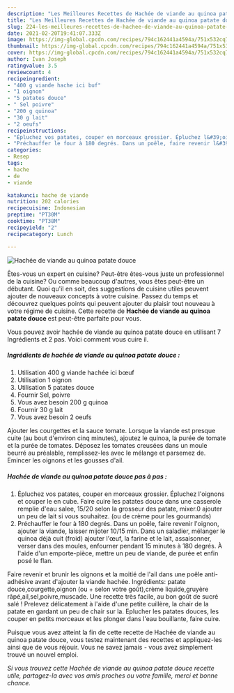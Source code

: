 ```yaml
---
description: "Les Meilleures Recettes de Hachée de viande au quinoa patate douce"
title: "Les Meilleures Recettes de Hachée de viande au quinoa patate douce"
slug: 224-les-meilleures-recettes-de-hachee-de-viande-au-quinoa-patate-douce
date: 2021-02-20T19:41:07.333Z
image: https://img-global.cpcdn.com/recipes/794c162441a4594a/751x532cq70/hachee-de-viande-au-quinoa-patate-douce-photo-principale-de-la-recette.jpg
thumbnail: https://img-global.cpcdn.com/recipes/794c162441a4594a/751x532cq70/hachee-de-viande-au-quinoa-patate-douce-photo-principale-de-la-recette.jpg
cover: https://img-global.cpcdn.com/recipes/794c162441a4594a/751x532cq70/hachee-de-viande-au-quinoa-patate-douce-photo-principale-de-la-recette.jpg
author: Ivan Joseph
ratingvalue: 3.5
reviewcount: 4
recipeingredient:
- "400 g viande hache ici buf"
- "1 oignon"
- "5 patates douce"
- " Sel poivre"
- "200 g quinoa"
- "30 g lait"
- "2 oeufs"
recipeinstructions:
- "Épluchez vos patates, couper en morceaux grossier. Épluchez l&#39;oignons et couper le en cube. Faire cuire les patates douce dans une casserole remplie d&#39;eau salee, 15/20 selon la grosseur des patate, mixer.0 ajouter un peu de lait si vous souhaitez. (ou de crème pour les gourmands)"
- "Préchauffer le four à 180 degrés. Dans un poêle, faire revenir l&#39;oignon, ajouter la viande, laisser mijoter 10/15 min. Dans un saladier, mélanger le quinoa déjà cuit (froid) ajouter l&#39;œuf, la farine et le lait, assaisonner, verser dans des moules, enfourner pendant 15 minutes à 180 degrés. À l&#39;aide d&#39;un emporte-pièce, mettre un peu de viande, de purée et enfin posé le flan."
categories:
- Resep
tags:
- hache
- de
- viande

katakunci: hache de viande 
nutrition: 202 calories
recipecuisine: Indonesian
preptime: "PT30M"
cooktime: "PT38M"
recipeyield: "2"
recipecategory: Lunch

---
```



![Hachée de viande au quinoa patate douce](https://img-global.cpcdn.com/recipes/794c162441a4594a/751x532cq70/hachee-de-viande-au-quinoa-patate-douce-photo-principale-de-la-recette.jpg)

Êtes-vous un expert en cuisine? Peut-être êtes-vous juste un professionnel de la cuisine? Ou comme beaucoup d'autres, vous êtes peut-être un débutant. Quoi qu'il en soit, des suggestions de cuisine utiles peuvent ajouter de nouveaux concepts à votre cuisine. Passez du temps et découvrez quelques points qui peuvent ajouter du plaisir tout nouveau à votre régime de cuisine. Cette recette de <strong> Hachée de viande au quinoa patate douce </strong> est peut-être parfaite pour vous.

<!--inarticleads1-->

Vous pouvez avoir hachée de viande au quinoa patate douce en utilisant 7 Ingrédients et 2 pas. Voici comment vous cuire il.

##### Ingrédients de hachée de viande au quinoa patate douce :

1. Utilisation 400 g viande hachée ici bœuf
1. Utilisation 1 oignon
1. Utilisation 5 patates douce
1. Fournir  Sel, poivre
1. Vous avez besoin 200 g quinoa
1. Fournir 30 g lait
1. Vous avez besoin 2 oeufs


Ajouter les courgettes et la sauce tomate. Lorsque la viande est presque cuite (au bout d&#39;environ cinq minutes), ajoutez le quinoa, la purée de tomate et la purée de tomates. Déposez les tomates creusées dans un moule beurré au préalable, remplissez-les avec le mélange et parsemez de. Emincer les oignons et les gousses d&#39;ail. 

<!--inarticleads2-->

##### Hachée de viande au quinoa patate douce pas à pas :

1. Épluchez vos patates, couper en morceaux grossier. Épluchez l&#39;oignons et couper le en cube. Faire cuire les patates douce dans une casserole remplie d&#39;eau salee, 15/20 selon la grosseur des patate, mixer.0 ajouter un peu de lait si vous souhaitez. (ou de crème pour les gourmands)
1. Préchauffer le four à 180 degrés. Dans un poêle, faire revenir l&#39;oignon, ajouter la viande, laisser mijoter 10/15 min. Dans un saladier, mélanger le quinoa déjà cuit (froid) ajouter l&#39;œuf, la farine et le lait, assaisonner, verser dans des moules, enfourner pendant 15 minutes à 180 degrés. À l&#39;aide d&#39;un emporte-pièce, mettre un peu de viande, de purée et enfin posé le flan.


Faire revenir et brunir les oignons et la moitié de l&#39;ail dans une poêle anti-adhésive avant d&#39;ajouter la viande hachée. Ingrédients: patate douce,courgette,oignon (ou + selon votre goût),crème liquide,gruyère râpé,ail,sel,poivre,muscade. Une recette très facile, au bon goût de sucré salé ! Prelevez délicatement à l&#39;aide d&#39;une petite cuillère, la chair de la patate en gardant un peu de chair sur la. Eplucher les patates douces, les couper en petits morceaux et les plonger dans l&#39;eau bouillante, faire cuire. 

<!--inarticleads1-->

<p>
Puisque vous avez atteint la fin de cette recette de Hachée de viande au quinoa patate douce, vous testez maintenant des recettes et appliquez-les ainsi que de vous réjouir. Vous ne savez jamais - vous avez simplement trouvé un nouvel emploi.
</p>

<p>
<i>Si vous trouvez cette Hachée de viande au quinoa patate douce recette utile, partagez-la avec vos amis proches ou votre famille, merci et bonne chance.</i>
</p>
